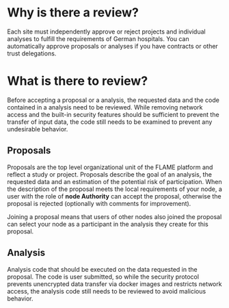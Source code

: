 # Why is there a review?
Each site must independently approve or reject projects and individual analyses to fulfill the requirements of German
hospitals. You can automatically approve proposals or analyses if you have contracts or other trust delegations.

# What is there to review?
Before accepting a proposal or a analysis, the requested data and the code contained in a analysis need to be reviewed. While
removing network access and the built-in security features should be sufficient to prevent the transfer of input data,
the code still needs to be examined to prevent any undesirable behavior.

## Proposals
Proposals are the top level organizational unit of the FLAME platform and reflect a study or project.
Proposals describe the goal of an analysis, the requested data and an estimation of the potential risk of participation.
When the description of the proposal meets the local requirements of your node, a user with the role of
**node Authority** can accept the proposal, otherwise the proposal is rejected (optionally with comments for improvement).

Joining a proposal means that users of other nodes also joined the proposal can select your node as a
participant in the analysis they create for this proposal.

## Analysis
Analysis code that should be executed on the data requested in the proposal. The code is user submitted,
so while the security protocol prevents unencrypted data transfer via docker images and restricts network access,
the analysis code still needs to be reviewed to avoid malicious behavior.
